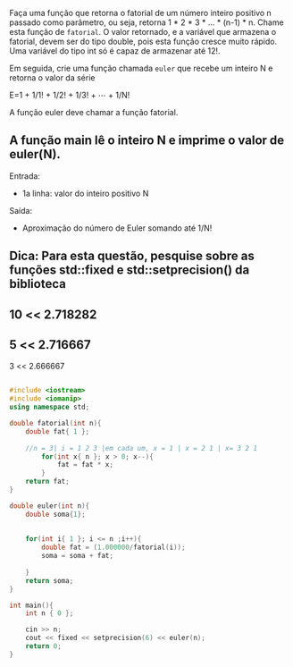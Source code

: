 Faça uma função que retorna o fatorial de um número inteiro positivo n passado como parâmetro, ou seja, retorna 1 * 2 * 3 * ... * (n-1) * n.
Chame esta função de `fatorial`.
O valor retornado, e a variável que armazena o fatorial, devem ser do tipo double, pois esta função cresce muito rápido. Uma variável do tipo int só é capaz de armazenar até 12!.

Em seguida, crie uma função chamada `euler` que recebe um inteiro N e retorna o valor da série

E=1 + 1/1! + 1/2! + 1/3! + ⋯ + 1/N!

A função euler deve chamar a função fatorial.

A função main lê o inteiro N e imprime o valor de euler(N).
----------
Entrada:

* 1a linha: valor do inteiro positivo N

Saída:

* Aproximação do número de Euler somando até 1/N!

Dica: Para esta questão, pesquise sobre as funções std::fixed e std::setprecision() da biblioteca <iomanip>
--------------
>>
10
<<
2.718282
---------
>>
5
<<
2.716667
-----------
>>
3
<<
2.666667

```cpp

#include <iostream>
#include <iomanip>
using namespace std;

double fatorial(int n){
    double fat{ 1 };
    
    //n = 3| i = 1 2 3 |em cada um, x = 1 | x = 2 1 | x= 3 2 1
        for(int x{ n }; x > 0; x--){
            fat = fat * x;
        } 
    return fat;
}

double euler(int n){
    double soma{1};
    
    
    for(int i{ 1 }; i <= n ;i++){
        double fat = (1.000000/fatorial(i));
        soma = soma + fat;
        
    }
    return soma;
}

int main(){
    int n { 0 };

    cin >> n;
    cout << fixed << setprecision(6) << euler(n);
    return 0;
}
```
